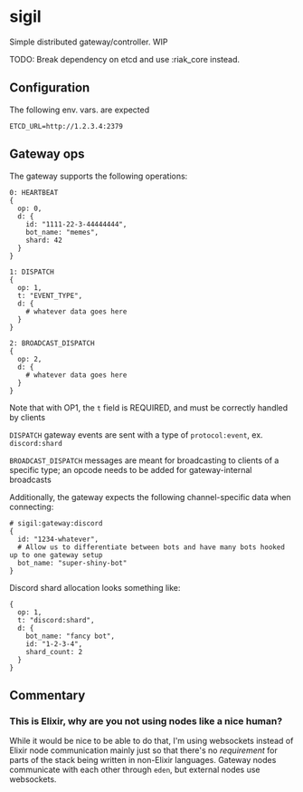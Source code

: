 # sigil

Simple distributed gateway/controller. WIP

TODO: Break dependency on etcd and use :riak_core instead.

## Configuration

The following env. vars. are expected
```
ETCD_URL=http://1.2.3.4:2379
```

## Gateway ops

The gateway supports the following operations:
```
0: HEARTBEAT
{
  op: 0,
  d: {
    id: "1111-22-3-44444444",
    bot_name: "memes",
    shard: 42
  }
}

1: DISPATCH
{
  op: 1,
  t: "EVENT_TYPE",
  d: {
    # whatever data goes here
  }
}

2: BROADCAST_DISPATCH
{
  op: 2,
  d: {
    # whatever data goes here
  }
}
```
 
Note that with OP1, the `t` field is REQUIRED, and must be correctly handled by clients

`DISPATCH` gateway events are sent with a type of `protocol:event`, ex. `discord:shard`

`BROADCAST_DISPATCH` messages are meant for broadcasting to clients of a specific type; an opcode needs to be added for gateway-internal broadcasts

Additionally, the gateway expects the following channel-specific data when connecting:

```
# sigil:gateway:discord
{
  id: "1234-whatever",
  # Allow us to differentiate between bots and have many bots hooked up to one gateway setup
  bot_name: "super-shiny-bot"
}
```

Discord shard allocation looks something like:

```
{
  op: 1,
  t: "discord:shard",
  d: {
    bot_name: "fancy bot",
    id: "1-2-3-4",
    shard_count: 2
  }
}
```

## Commentary

### This is Elixir, why are you not using nodes like a nice human?

While it would be nice to be able to do that, I'm using websockets instead of Elixir node communication mainly just so that there's no *requirement* for parts of the stack being written in non-Elixir languages. Gateway nodes communicate with each other through `eden`, but external nodes use websockets. 